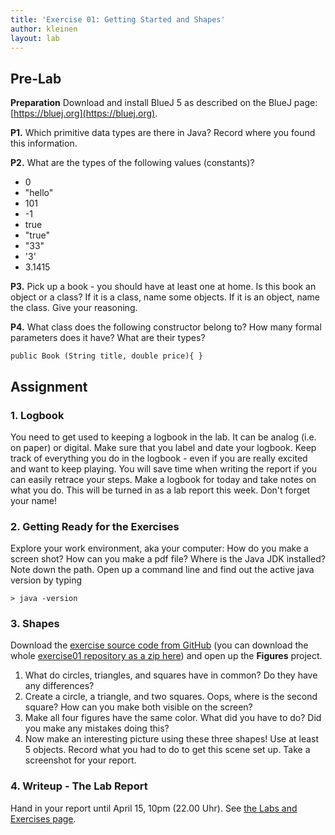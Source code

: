 ```yaml
---
title: 'Exercise 01: Getting Started and Shapes'
author: kleinen
layout: lab
---
```


## Pre-Lab

**Preparation** Download and install BlueJ 5 as described on the BlueJ page: [https://bluej.org](https://bluej.org).

**P1.** Which primitive data types are there in Java? Record where you found this information.

**P2.** What are the types of the following values (constants)?

  - 0
  - "hello"
  - 101
  - -1
  - true
  - "true"
  - "33"
  - '3'
  - 3.1415

**P3.** Pick up a book - you should have at least one at home. Is this book an object or a class? If it is a class, name some objects. If it is an object, name the class. Give your reasoning.

**P4.** What class does the following constructor belong to? How many formal parameters does it have? What are their types?

    public Book (String title, double price){ }


## Assignment

### 1. Logbook

You need to get used to keeping a logbook in the lab. It can be analog (i.e. on paper) or digital. Make sure that you label and date your logbook. Keep track of everything you do in the logbook - even if you are really excited and want to keep playing. You will save time when writing the report if you can easily retrace your steps. Make a logbook for today and take notes on what you do. This will be turned in as a lab report this week. Don't forget your name!


### 2. Getting Ready for the Exercises

Explore your work environment, aka your computer: How do you make a screen shot? How can you make a pdf file? Where is the Java JDK installed? Note down the path. Open up a command line and find out the active java version by typing

    > java -version


### 3. Shapes

Download the [exercise source code from GitHub](https://github.com/htw-imi-info1/exercise01/) (you can download the whole [exercise01 repository as a zip here](https://github.com/htw-imi-info1/exercise01/archive/master.zip)) and open up the **Figures** project.

1.  What do circles, triangles, and squares have in common? Do they have any differences?
2.  Create a circle, a triangle, and two squares. Oops, where is the second square? How can you make both visible on the screen?
3.  Make all four figures have the same color. What did you have to do? Did you make any mistakes doing this?
4.  Now make an interesting picture using these three shapes! Use at least 5 objects. Record what you had to do to get this scene set up. Take a screenshot for your report.


### 4. Writeup - The Lab Report

Hand in your report until April 15, 10pm (22.00 Uhr). See [the Labs and Exercises page](../../labs#grading-lab-reports).
